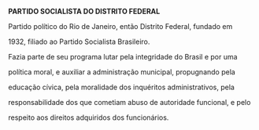 **PARTIDO SOCIALISTA DO DISTRITO FEDERAL**



Partido político do Rio de Janeiro, então Distrito Federal, fundado em

1932, filiado ao Partido Socialista Brasileiro.



Fazia parte de seu programa lutar pela integridade do Brasil e por uma

política moral, e auxiliar a administração municipal, propugnando pela

educação cívica, pela moralidade dos inquéritos administrativos, pela

responsabilidade dos que cometiam abuso de autoridade funcional, e pelo

respeito aos direitos adquiridos dos funcionários.



